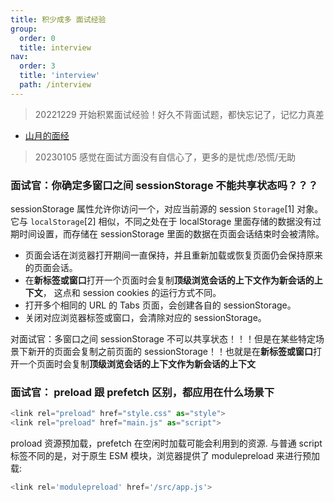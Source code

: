 ```yaml
---
title: 积少成多 面试经验
group:
  order: 0
  title: interview
nav:
  order: 3
  title: 'interview'
  path: /interview
---
```


> 20221229 开始积累面试经验！好久不背面试题，都快忘记了，记忆力真差

- [山月的面经](https://q.shanyue.tech/interview)

> 20230105 感觉在面试方面没有自信心了，更多的是忧虑/恐慌/无助

### 面试官：你确定多窗口之间 sessionStorage 不能共享状态吗？？？

sessionStorage 属性允许你访问一个，对应当前源的 session `Storage`[1] 对象。它与 `localStorage`[2] 相似，不同之处在于 localStorage 里面存储的数据没有过期时间设置，而存储在 sessionStorage 里面的数据在页面会话结束时会被清除。

- 页面会话在浏览器打开期间一直保持，并且重新加载或恢复页面仍会保持原来的页面会话。
- 在**新标签或窗口**打开一个页面时会复制**顶级浏览会话的上下文作为新会话的上下文**， 这点和 session cookies 的运行方式不同。
- 打开多个相同的 URL 的 Tabs 页面，会创建各自的 sessionStorage。
- 关闭对应浏览器标签或窗口，会清除对应的 sessionStorage。

对面试官：多窗口之间 sessionStorage 不可以共享状态！！！但是在某些特定场景下新开的页面会复制之前页面的 sessionStorage！！也就是在**新标签或窗口**打开一个页面时会复制**顶级浏览会话的上下文作为新会话的上下文**

### 面试官： preload 跟 prefetch 区别，都应用在什么场景下

```js
<link rel="preload" href="style.css" as="style">
<link rel="preload" href="main.js" as="script">
```

proload 资源预加载，prefetch 在空闲时加载可能会利用到的资源. 与普通 script 标签不同的是，对于原生 ESM 模块，浏览器提供了 modulepreload 来进行预加载:

```js
<link rel='modulepreload' href='/src/app.js'>
```
